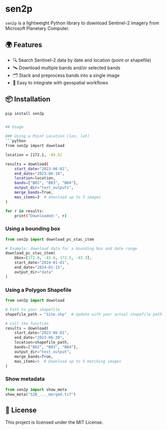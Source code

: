# sen2p

`sen2p` is a lightweight Python library to download Sentinel-2 imagery from Microsoft Planetary Computer.

## 🌍 Features

- 🔍 Search Sentinel-2 data by date and location (point or shapefile)
- 🛰️ Download multiple bands and/or selected bands
- 🗂️ Stack and preprocess bands into a single image
- 🐍 Easy to integrate with geospatial workflows

## 📦 Installation

```bash
pip install sen2p


## Usage

### Using a Point Location [lon, lat]
```python
from sen2p import download

location = [172.1, -43.5]

results = download(
    start_date="2023-06-01",
    end_date="2023-06-10",
    location=location,
    bands=["B02", "B03", "B04"],
    output_dir="test_outputs",
    merge_bands=True,
    max_items=3  # download up to 3 images
)

for r in results:
    print("Downloaded:", r)
```
### Using a bounding box
```python
from sen2p import download_pc_stac_item

# Example: download data for a bounding box and date range
download_pc_stac_item(
    bbox=[172.0, -43.6, 172.5, -43.3],
    start_date="2024-01-01",
    end_date="2024-01-15",
    output_dir="data"
)
```



### Using a Polygon Shapefile
```python
from sen2p import download

# Path to your shapefile
shapefile_path = "Site.shp"  # Update with your actual shapefile path

# Call the function
results = download(
    start_date="2023-06-01",
    end_date="2023-06-30",
    location=shapefile_path,
    bands=["B02", "B03", "B04"],
    output_dir="test_output",
    merge_bands=True,
    max_items=5  # Download up to 5 matching images
)
```
### Show metadata
```python
from sen2p import show_meta
show_meta("S2B_..._merged.tif")
```
## 🔖 License

This project is licensed under the MIT License.